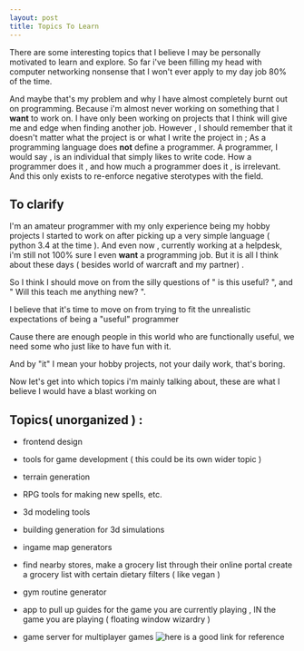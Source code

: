 ```yaml
---
layout: post
title: Topics To Learn 
---
```


There are some interesting topics that I believe I may be personally motivated to learn and explore.
So far i've been filling my head with computer networking nonsense that I won't ever apply to my day job 80% of the time.

And maybe that's my problem and why I have almost completely burnt out on programming. Because i'm almost never
working on something that I **want** to work on. I have only been working on projects that I think will give me and edge
when finding another job. However , I should remember that it doesn't matter what the project is or what I write 
the project in ; As a programming language does **not** define a programmer. A programmer, I would say , is an 
individual that simply likes to write code. How a programmer does it , and how much a programmer does it , is irrelevant. And this only exists to re-enforce negative sterotypes with the field. 

To clarify 
---
I'm an amateur programmer with my only experience being my hobby projects I started to work on after picking up a
very simple language ( python 3.4 at the time ). And even now , currently working at a helpdesk, i'm still not 100%
sure I even **want** a programming job. But it is all I think about these days ( besides world of warcraft and my partner) .

So I think I should move on from the silly questions of " is this useful? ", and " Will this teach me anything new? ". 

I believe that it's time to move on from trying to fit the unrealistic expectations of being a "useful" programmer

Cause there are enough people in this world who are functionally useful, we need some who just like to have fun with it.

And by "it" I mean your hobby projects, not your daily work, that's boring.

Now let's get into which topics i'm mainly talking about, these are what I believe I would have a blast working on 

Topics( unorganized ) :
---
- frontend design
- tools for game development ( this could be its own wider topic )
- terrain generation 
- RPG tools for making new spells, etc. 
- 3d modeling tools 
- building generation for 3d simulations 
- ingame map generators 
- find nearby stores, make a grocery list through their online portal 
create a grocery list with certain dietary filters ( like vegan ) 

- gym routine generator 
- app to pull up guides for the game you are currently playing , IN the game you are playing 
( floating window wizardry )

- game server for multiplayer games 
![here is a good link for reference](https://blog.hathora.dev/modern-cloud-for-multiplayer-games/)
